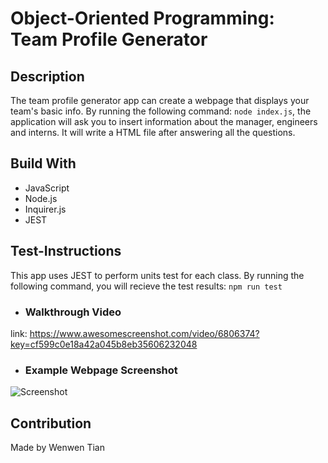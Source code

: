 # Object-Oriented Programming: Team Profile Generator

## Description
The team profile generator app can create a webpage that displays your team's basic info. By running the following command: ```node index.js```, the application will ask you to insert information about the manager, engineers and interns. It will write a HTML file after answering all the questions. 

## Build With
* JavaScript
* Node.js
* Inquirer.js
* JEST

## Test-Instructions
This app uses JEST to perform units test for each class. By running the following command, you will recieve the test results:
```npm run test```

* ### Walkthrough Video
link: https://www.awesomescreenshot.com/video/6806374?key=cf599c0e18a42a045b8eb35606232048


* ### Example Webpage Screenshot
![Screenshot](/dist/Team.png)

## Contribution
Made by Wenwen Tian